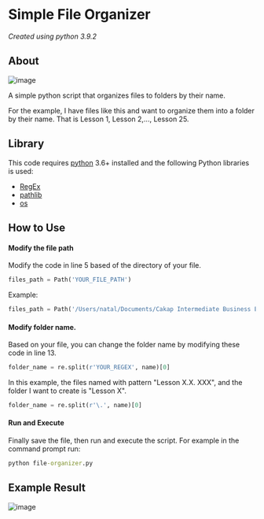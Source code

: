 # Simple File Organizer
*Created using python 3.9.2*

## About
![image](https://user-images.githubusercontent.com/63284781/127433328-cada252f-8e4c-4b7d-a5be-c32b73f80962.png)

A simple python script that organizes files to folders by their name. 

For the example, I have files like this and want to organize them into a folder by their name. That is Lesson 1, Lesson 2,..., Lesson 25. 

## Library
This code requires [python](http://www.python.org/) 3.6+ installed and the following Python libraries is used:
* [RegEx](https://docs.python.org/3/library/re.html)
* [pathlib](https://docs.python.org/3/library/pathlib.html)
* [os](https://docs.python.org/3/library/pathlib.html)

## How to Use
#### Modify the file path
Modify the code in line 5 based of the directory of your file.
```python 
files_path = Path('YOUR_FILE_PATH')
```

Example:
```python 
files_path = Path('/Users/natal/Documents/Cakap Intermediate Business English')
```

#### Modify folder name.
Based on your file, you can change the folder name by modifying these code in line 13. 
```python
folder_name = re.split(r'YOUR_REGEX', name)[0]
```

In this example, the files named with pattern "Lesson X.X. XXX", and the folder I want to create is "Lesson X". 
```python
folder_name = re.split(r'\.', name)[0]
```

#### Run and Execute
Finally save the file, then run and execute the script. For example in the command prompt run:
```cmd
python file-organizer.py
```

## Example Result
![image](https://user-images.githubusercontent.com/63284781/127435041-6b06866a-7c71-41af-b021-5e1a76526d98.png)
